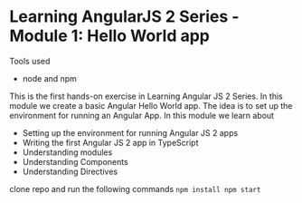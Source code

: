 # Learning AngularJS 2 Series - Module 1: Hello World app 

Tools used
- node and npm

This is the first hands-on exercise in Learning Angular JS 2 Series. In this module we create a basic Angular Hello World app. The idea is to set up the environment for running an Angular App. In this module we learn about 
- Setting up the environment for running Angular JS 2 apps
- Writing the first Angular JS 2 app in TypeScript
- Understanding modules
- Understanding Components
- Understanding Directives

clone repo and run the following commands
`
npm install
npm start
`
